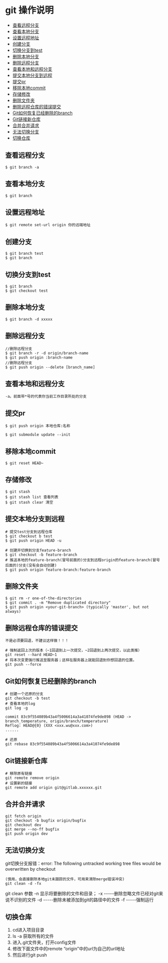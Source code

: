 # git 操作说明
+ [查看远程分支](#查看远程分支)
+ [查看本地分支](#查看本地分支)
+ [设置远程地址](#设置远程地址)
+ [创建分支](#创建分支)
+ [切换分支到test](#切换分支到test)
+ [删除本地分支](#删除本地分支)
+ [删除远程分支](#删除远程分支)
+ [查看本地和远程分支](#查看本地和远程分支)
+ [提交本地分支到远程](#提交本地分支到远程)
+ [提交pr](#提交pr)
+ [移除本地commit](#移除本地commit)
+ [存储修改](#存储修改)
+ [删除文件夹](#删除文件夹)
+ [删除远程仓库的错误提交](#删除远程仓库的错误提交)
+ [Git如何恢复已经删除的branch](#Git如何恢复已经删除的branch)
+ [Git链接新仓库](#Git链接新仓库)
+ [合并合并请求](#合并合并请求)
+ [无法切换分支](#无法切换分支)
+ [切换仓库](#切换仓库)

## 查看远程分支
~~~ shell
$ git branch -a
~~~

## 查看本地分支
~~~ shell
$ git branch
~~~

## 设置远程地址
~~~
$ git remote set-url origin 你的远端地址 
~~~

## 创建分支
~~~ shell
$ git branch test
$ git branch
~~~

## 切换分支到test
~~~ shell
$ git branch
$ git checkout test
~~~

## 删除本地分支   
~~~ shell
$ git branch -d xxxxx
~~~

## 删除远程分支
~~~ shell
//删除远程分支
$ git branch -r -d origin/branch-name
$ git push origin :branch-name
//删除远程分支
$ git push origin --delete [branch_name]
~~~

## 查看本地和远程分支 
~~~ shell 
-a。前面带*号的代表你当前工作目录所处的分支
~~~

## 提交pr
~~~ shell
$ git push origin 本地仓库:名称

$ git submodule update --init
~~~

## 移除本地commit
~~~ shell
$ git reset HEAD~ 
~~~ 

## 存储修改
~~~ shell
$ git stash
$ git stash list 查看列表
$ git stash clear 清空
~~~

## 提交本地分支到远程
~~~ shell
# 提交test分支到远程仓库
$ git checkout b test
$ git push origin HEAD -u

# 创建并切换到分支feature-branch
$ git checkout -b feature-branch
# 推送本地的feature-branch(冒号前面的)分支到远程origin的feature-branch(冒号后面的)分支(没有会自动创建)
$ git push origin feature-branch:feature-branch
~~~

## 删除文件夹

~~~ shell
$ git rm -r one-of-the-directories
$ git commit . -m "Remove duplicated directory"
$ git push origin <your-git-branch> (typically 'master', but not always)
~~~

## 删除远程仓库的错误提交
```不是必须要回退，不建议这样做！！！```
~~~ shell
# 强制返回上次的版本（~1回退到上一次提交，~2回退到上两次提交，以此类推）
git reset --hard HEAD~1
# 将本次变更强行推送至服务器；这样在服务器上就能回退到你想回退的位置。
git push --force
~~~



## Git如何恢复已经删除的branch

~~~ shell
# 创建一个还原的分支
git checkout -b test
# 查看本地的log
git log -g

commit 83c9f554089b43a4f5006614a3a41074fe9de898 (HEAD -> branch_temperature, origin/branch/temperature)
Reflog: HEAD@{0} (XXX <xxx.wu@xxx.com>)
......

# 还原
git rebase 83c9f554089b43a4f5006614a3a41074fe9de898

~~~

## Git链接新仓库

~~~ shell
# 移除原有链接
git remote remove origin
# 设置新的链接
git remote add origin git@gitlab.xxxxxx.git
~~~

## 合并合并请求
``` shell
git fetch origin
git checkout -b bugfix origin/bugfix
git checkout dev
git merge --no-ff bugfix
git push origin dev
```


## 无法切换分支

git切换分支报错：error: The following untracked working tree files would be overwritten by checkout

``` shell
(慎用，会直接删除本地git未跟踪的文件，可用来清除merge错误冲突)
git clean -d -fx
```

 git clean 参数 
    -n 显示将要删除的文件和目录；
    -x -----删除忽略文件已经对git来说不识别的文件
    -d -----删除未被添加到git的路径中的文件
    -f -----强制运行

## 切换仓库
1. cd进入项目目录
2. ls -a 获取所有的文件
3. 进入.git文件夹，打开config文件
4. 修改下面文件中的remote “origin”中的url为自己的url地址
5. 然后进行git push